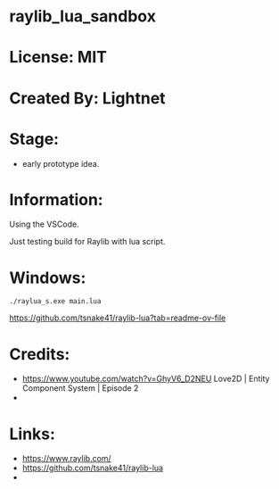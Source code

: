 # raylib_lua_sandbox

# License: MIT

# Created By: Lightnet

# Stage:
 * early prototype idea.

# Information:

  Using the VSCode.

  Just testing build for Raylib with lua script.


# Windows:
```
./raylua_s.exe main.lua
```
https://github.com/tsnake41/raylib-lua?tab=readme-ov-file

# Credits:
 * https://www.youtube.com/watch?v=GhyV6_D2NEU Love2D | Entity Component System | Episode 2
 * 

# Links:
 * https://www.raylib.com/
 * https://github.com/tsnake41/raylib-lua
 * 